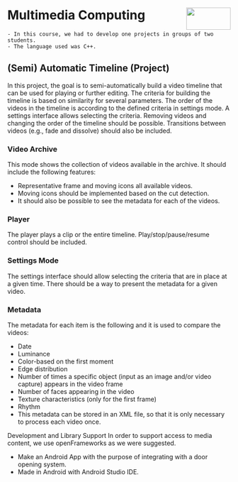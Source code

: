 # Multimedia Computing <img align="right" width="100" height="50" src="https://camo.githubusercontent.com/b2029ffe76b249d5bdd72d48611937651db6a96a/68747470733a2f2f692e696d6775722e636f6d2f4c304e4c616a582e706e67">

    - In this course, we had to develop one projects in groups of two students.
    - The language used was C++.

## (Semi) Automatic Timeline (Project)

In this project, the goal is to semi-automatically build a video timeline that can be used for playing or further editing. 
The criteria for building the timeline is based on similarity for several parameters.
The order of the videos in the timeline is according to the defined criteria in settings mode. 
A settings interface allows selecting the criteria. Removing videos and changing the order of the timeline should be possible. 
Transitions between videos (e.g., fade and dissolve) should also be included.

### Video Archive

This mode shows the collection of videos available in the archive. 
It should include the following features: 
* Representative frame and moving icons all available videos. 
* Moving icons should be implemented based on the cut detection. 
* It should also be possible to see the metadata for each of the videos.

### Player

The player plays a clip or the entire timeline. Play/stop/pause/resume control should be included.

### Settings Mode

The settings interface should allow selecting the criteria that are in place at a given time. 
There should be a way to present the metadata for a given video.

### Metadata

The metadata for each item is the following and it is used to compare the videos:

* Date
* Luminance
* Color-based on the first moment 
* Edge distribution
* Number of times a specific object (input as an image and/or video capture) appears in the video frame
* Number of faces appearing in the video
* Texture characteristics (only for the first frame)
* Rhythm 
* This metadata can be stored in an XML file, so that it is only necessary to process each video once.

Development and Library Support
In order to support access to media content, we use openFrameworks as we were suggested. 
* Make an Android App with the purpose of integrating with a door opening system.
* Made in Android with Android Studio IDE.
